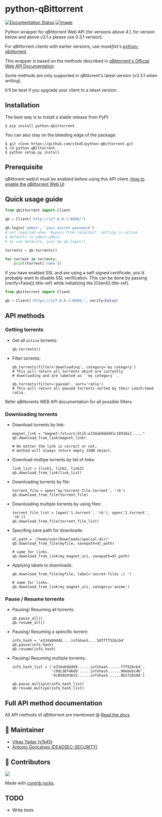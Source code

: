 # python-qBittorrent

[![Documentation Status](https://readthedocs.org/projects/python-qbittorrent/badge/?version=latest)](http://python-qbittorrent.readthedocs.org/en/latest/?badge=latest) [![image](https://badge.fury.io/py/python-qbittorrent.svg)](https://badge.fury.io/py/python-qbittorrent)

Python wrapper for qBittorrent Web API (for versions above 4.1, for
version below and above v3.1.x please use 0.3.1 version).

For qBittorrent clients with earlier versions, use *mookfist\'s*
[python-qbittorrent](https://github.com/mookfist/python-qbittorrent).

This wrapper is based on the methods described in [qBittorrent\'s
Official Web API
Documentation](https://github.com/qbittorrent/qBittorrent/wiki/Web-API-Documentation)

Some methods are only supported in qBittorent\'s latest version (v3.3.1
when writing).

It\'ll be best if you upgrade your client to a latest version.

## Installation

The best way is to install a stable release from PyPI:

    $ pip install python-qbittorrent

You can also stay on the bleeding edge of the package:

    $ git clone https://github.com/v1k45/python-qBittorrent.git
    $ cd python-qBittorrent
    $ python setup.py install

## Prerequisite

qBittorent webUI must be enabled before using this API client. [How to
enable the qBittorrent Web
UI](https://github.com/lgallard/qBittorrent-Controller/wiki/How-to-enable-the-qBittorrent-Web-UI)

## Quick usage guide

``` python
from qbittorrent import Client

qb = Client('http://127.0.0.1:8080/')

qb.login('admin', 'your-secret-password')
# not required when 'Bypass from localhost' setting is active.
# defaults to admin:admin.
# to use defaults, just do qb.login()

torrents = qb.torrents()

for torrent in torrents:
    print(torrent['name'])
```

If you have enabled SSL and are using a self-signed certificate, you\'d
probably want to disable SSL verification. This can be done by passing
[verify=False]{.title-ref} while initializing the [Client]{.title-ref}.

``` python
from qbittorrent import Client

qb = Client('https://127.0.0.1:8080/', verify=False)
```

## API methods

### Getting torrents

-   Get all `active` torrents:

        qb.torrents()

-   Filter torrents:

        qb.torrents(filter='downloading', category='my category')
        # This will return all torrents which are currently
        # downloading and are labeled as ``my category``.

        qb.torrents(filter='paused', sort='ratio')
        # This will return all paused torrents sorted by their Leech:Seed ratio.

Refer qBittorents WEB API documentation for all possible filters.

### Downloading torrents

-   Download torrents by link:

        magnet_link = "magnet:?xt=urn:btih:e334ab9ddd91c10938a7....."
        qb.download_from_link(magnet_link)

        # No matter the link is correct or not,
        # method will always return empty JSON object.

-   Download multipe torrents by list of links:

        link_list = [link1, link2, link3]
        qb.download_from_link(link_list)

-   Downloading torrents by file:

        torrent_file = open('my-torrent-file.torrent', 'rb')
        qb.download_from_file(torrent_file)

-   Downloading multiple torrents by using files:

        torrent_file_list = [open('1.torrent', 'rb'), open('2.torrent', 'rb')]
        qb.download_from_file(torrent_file_list)

-   Specifing save path for downloads:

        dl_path = '/home/user/Downloads/special-dir/'
        qb.download_from_file(myfile, savepath=dl_path)

        # same for links.
        qb.download_from_link(my_magnet_uri, savepath=dl_path)

-   Applying labels to downloads:

        qb.download_from_file(myfile, label='secret-files ;) ')

        # same for links.
        qb.download_from_link(my_magnet_uri, category='anime')

### Pause / Resume torrents

-   Pausing/ Resuming all torrents:

        qb.pause_all()
        qb.resume_all()

-   Pausing/ Resuming a speicific torrent:

        info_hash = 'e334ab9ddd....infohash....5d7fff526cb4'
        qb.pause(info_hash)
        qb.resume(info_hash)

-   Pausing/ Resuming multiple torrents:

        info_hash_list = ['e334ab9ddd9......infohash......fff526cb4',
                          'c9dc36f46d9......infohash......90ebebc46',
                          '4c859243615......infohash......8b1f20108']

        qb.pause_multiple(info_hash_list)
        qb.resume_multipe(info_hash_list)

## Full API method documentation

All API methods of qBittorrent are mentioned @ [Read the
docs](http://python-qbittorrent.readthedocs.org/en/latest/?badge=latest)

## 🤝 Maintainer

-   [Vikas Yadav (v1k45)](https://www.github.com/v1k45/)
-   [Antonio Goncalves (DEADSEC-SECURITY)](https://github.com/DEADSEC-SECURITY)

## 🤝 Contributors
<a href="https://github.com/v1k45/python-qBittorrent/graphs/contributors">
  <img src="https://contrib.rocks/image?repo=v1k45/python-qBittorrent" />
</a>

Made with [contrib.rocks](https://contrib.rocks).

## TODO

-   Write tests
